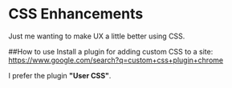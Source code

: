 # CSS Enhancements
Just me wanting to make UX a little better using CSS.

##How to use
Install a plugin for adding custom CSS to a site: https://www.google.com/search?q=custom+css+plugin+chrome

I prefer the plugin **"User CSS"**. 
